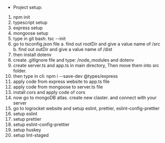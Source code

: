 * Project setup:

1. npm init
2. typescript setup
3. express setup
4. mongoose setup
5. type in git bash: tsc --init
6. go to tsconfig.json file
    a. find out rootDir and give a value name of /src 
    b. find out outDir and give a value name of /dist
7. then install dotenv
8. create .gitIgnore file and type: /node_modules and dotenv 
9. create server.ts and app.ts in main directory, Then move them into src folder.
10. then type in cli: npm i --save-dev @types/express
11. apply  code from express website to app.ts file
12. apply code from mongoose to server.ts file
13. install cors and apply code of cors
14. now go to mongoDB atlas. create new claster. and connect with your server
15. go to logrocket website and setup eslint, prettier, eslint-config-prettier
16. setup eslint
17. setup prettier
18. setup eslint-config-prettier
19. setup huskey
20. setup lint-staged

